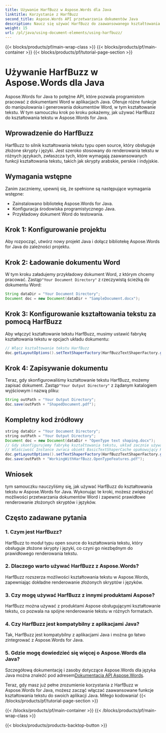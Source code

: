 ```yaml
---
title: Używanie HarfBuzz w Aspose.Words dla Java
linktitle: Korzystanie z HarfBuzz
second_title: Aspose.Words API przetwarzania dokumentów Java
description: Naucz się używać HarfBuzz do zaawansowanego kształtowania tekstu w Aspose.Words for Java. Ulepsz renderowanie tekstu w złożonych skryptach dzięki temu przewodnikowi krok po kroku.
weight: 15
url: /pl/java/using-document-elements/using-harfbuzz/
---
```


{{< blocks/products/pf/main-wrap-class >}}
{{< blocks/products/pf/main-container >}}
{{< blocks/products/pf/tutorial-page-section >}}

# Używanie HarfBuzz w Aspose.Words dla Java


Aspose.Words for Java to potężne API, które pozwala programistom pracować z dokumentami Word w aplikacjach Java. Oferuje różne funkcje do manipulowania i generowania dokumentów Word, w tym kształtowanie tekstu. W tym samouczku krok po kroku pokażemy, jak używać HarfBuzz do kształtowania tekstu w Aspose.Words for Java.

## Wprowadzenie do HarfBuzz

HarfBuzz to silnik kształtowania tekstu typu open source, który obsługuje złożone skrypty i języki. Jest szeroko stosowany do renderowania tekstu w różnych językach, zwłaszcza tych, które wymagają zaawansowanych funkcji kształtowania tekstu, takich jak skrypty arabskie, perskie i indyjskie.

## Wymagania wstępne

Zanim zaczniemy, upewnij się, że spełnione są następujące wymagania wstępne:

- Zainstalowano bibliotekę Aspose.Words for Java.
- Konfiguracja środowiska programistycznego Java.
- Przykładowy dokument Word do testowania.

## Krok 1: Konfigurowanie projektu

Aby rozpocząć, utwórz nowy projekt Java i dołącz bibliotekę Aspose.Words for Java do zależności projektu.

## Krok 2: Ładowanie dokumentu Word

 W tym kroku załadujemy przykładowy dokument Word, z którym chcemy pracować. Zastąp`"Your Document Directory"` z rzeczywistą ścieżką do dokumentu Word:

```java
String dataDir = "Your Document Directory";
Document doc = new Document(dataDir + "SampleDocument.docx");
```

## Krok 3: Konfigurowanie kształtowania tekstu za pomocą HarfBuzz

Aby włączyć kształtowanie tekstu HarfBuzz, musimy ustawić fabrykę kształtowania tekstu w opcjach układu dokumentu:

```java
// Włącz kształtowanie tekstu HarfBuzz
doc.getLayoutOptions().setTextShaperFactory(HarfBuzzTextShaperFactory.getInstance());
```

## Krok 4: Zapisywanie dokumentu

 Teraz, gdy skonfigurowaliśmy kształtowanie tekstu HarfBuzz, możemy zapisać dokument. Zastąp`"Your Output Directory"` z żądanym katalogiem wyjściowym i nazwą pliku:

```java
String outPath = "Your Output Directory";
doc.save(outPath + "ShapedDocument.pdf");
```

## Kompletny kod źródłowy
```java
string dataDir = "Your Document Directory";
string outPath = "Your Output Directory";
Document doc = new Document(dataDir + "OpenType text shaping.docx");
// Gdy skonfigurujemy fabrykę kształtowania tekstu, układ zacznie używać funkcji OpenType.
// Właściwość Instance zwraca obiekt BasicTextShaperCache opakowujący HarfBuzzTextShaperFactory.
doc.getLayoutOptions().setTextShaperFactory(HarfBuzzTextShaperFactory.getInstance());
doc.save(outPath + "WorkingWithHarfBuzz.OpenTypeFeatures.pdf");
```

## Wniosek

tym samouczku nauczyliśmy się, jak używać HarfBuzz do kształtowania tekstu w Aspose.Words for Java. Wykonując te kroki, możesz zwiększyć możliwości przetwarzania dokumentów Word i zapewnić prawidłowe renderowanie złożonych skryptów i języków.

## Często zadawane pytania

### 1. Czym jest HarfBuzz?

HarfBuzz to moduł typu open source do kształtowania tekstu, który obsługuje złożone skrypty i języki, co czyni go niezbędnym do prawidłowego renderowania tekstu.

### 2. Dlaczego warto używać HarfBuzz z Aspose.Words?

HarfBuzz rozszerza możliwości kształtowania tekstu w Aspose.Words, zapewniając dokładne renderowanie złożonych skryptów i języków.

### 3. Czy mogę używać HarfBuzz z innymi produktami Aspose?

HarfBuzz można używać z produktami Aspose obsługującymi kształtowanie tekstu, co pozwala na spójne renderowanie tekstu w różnych formatach.

### 4. Czy HarfBuzz jest kompatybilny z aplikacjami Java?

Tak, HarfBuzz jest kompatybilny z aplikacjami Java i można go łatwo zintegrować z Aspose.Words for Java.

### 5. Gdzie mogę dowiedzieć się więcej o Aspose.Words dla Java?

Szczegółową dokumentację i zasoby dotyczące Aspose.Words dla języka Java można znaleźć pod adresem[Dokumentacja API Aspose.Words](https://reference.aspose.com/words/java/).

Teraz, gdy masz już pełne zrozumienie korzystania z HarfBuzz w Aspose.Words for Java, możesz zacząć włączać zaawansowane funkcje kształtowania tekstu do swoich aplikacji Java. Miłego kodowania!
{{< /blocks/products/pf/tutorial-page-section >}}

{{< /blocks/products/pf/main-container >}}
{{< /blocks/products/pf/main-wrap-class >}}

{{< blocks/products/products-backtop-button >}}
